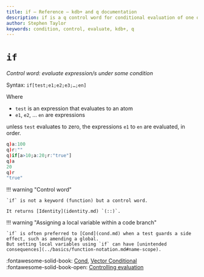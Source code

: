 ```yaml
---
title: if – Reference – kdb+ and q documentation
description: if is a q control word for conditional evaluation of one or more expressions.
author: Stephen Taylor
keywords: condition, control, evaluate, kdb+, q
---
```

# `if`




_Control word: evaluate expression/s under some condition_

Syntax: `if[test;e1;e2;e3;…;en]`

Where

-   `test` is an expression that evaluates to an atom
-   `e1`, `e2`, … `en` are expressions

unless `test` evaluates to zero, the expressions `e1` to `en` are evaluated, in order.

```q
q)a:100
q)r:""
q)if[a>10;a:20;r:"true"]
q)a
20
q)r
"true"
```

!!! warning "Control word"

    `if` is not a keyword (function) but a control word.

    It returns [Identity](identity.md) `(::)`.

!!! warning "Assigning a local variable within a code branch"

    `if` is often preferred to [Cond](cond.md) when a test guards a side effect, such as amending a global.
    But setting local variables using `if` can have [unintended consequences](../basics/function-notation.md#name-scope).


:fontawesome-solid-book:
[Cond](cond.md),
[Vector Conditional](vector-conditional.md)
<br>
:fontawesome-solid-book-open:
[Controlling evaluation](../basics/control.md)
